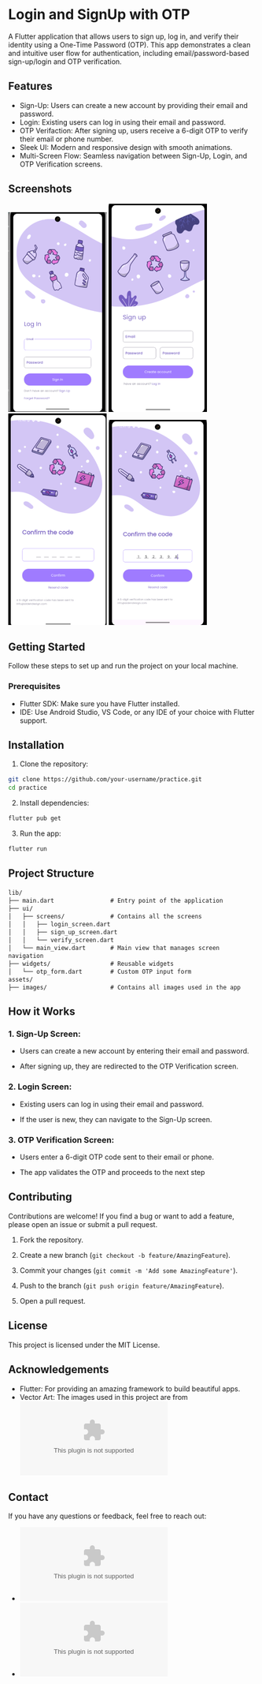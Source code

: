 # Login and SignUp with OTP

A Flutter application that allows users to sign up, log in, and verify their identity using a One-Time Password (OTP). This app demonstrates a clean and intuitive user flow for authentication, including email/password-based sign-up/login and OTP verification.

## Features
- Sign-Up: Users can create a new account by providing their email and password.
- Login: Existing users can log in using their email and password. 
- OTP Verifaction: After signing up, users receive a 6-digit OTP to verify their email or phone number. 
- Sleek UI: Modern and responsive design with smooth animations.
- Multi-Screen Flow: Seamless navigation between Sign-Up, Login, and OTP Verification screens.

## Screenshots
![alt text](<Screenshot 2025-02-26 003940-1.png>)
![alt text](<Screenshot 2025-02-26 003958.png>)
![alt text](<Screenshot 2025-02-26 004045.png>)
![alt text](<Screenshot 2025-02-26 004114.png>)

## Getting Started 
Follow these steps to set up and run the project on your local machine.

### Prerequisites
- Flutter SDK: Make sure you have Flutter installed.
- IDE: Use Android Studio, VS Code, or any IDE of your choice with Flutter support.

## Installation
1. Clone the repository: 
```bash
git clone https://github.com/your-username/practice.git
cd practice
```

2. Install dependencies: 
```bash
flutter pub get
```

3. Run the app: 
```bash
flutter run
```

## Project Structure 
```
lib/
├── main.dart                # Entry point of the application
├── ui/
│   ├── screens/             # Contains all the screens
│   │   ├── login_screen.dart
│   │   ├── sign_up_screen.dart
│   │   └── verify_screen.dart
│   └── main_view.dart       # Main view that manages screen navigation
├── widgets/                 # Reusable widgets
│   └── otp_form.dart        # Custom OTP input form
assets/
├── images/                  # Contains all images used in the app
```

## How it Works
### 1. Sign-Up Screen: 
- Users can create a new account by entering their email and password.

- After signing up, they are redirected to the OTP Verification screen.

### 2. Login Screen: 
- Existing users can log in using their email and password.

- If the user is new, they can navigate to the Sign-Up screen.

### 3. OTP Verification Screen:
- Users enter a 6-digit OTP code sent to their email or phone.

- The app validates the OTP and proceeds to the next step

## Contributing
Contributions are welcome! If you find a bug or want to add a feature, please open an issue or submit a pull request.

1. Fork the repository.

2. Create a new branch (```git checkout -b feature/AmazingFeature```).

3. Commit your changes (```git commit -m 'Add some AmazingFeature'```).

4. Push to the branch (```git push origin feature/AmazingFeature```).

5. Open a pull request.

## License
This project is licensed under the MIT License.

## Acknowledgements
- Flutter: For providing an amazing framework to build beautiful apps.
- Vector Art: The images used in this project are from ![Freekpik](www.freepik.com)

## Contact 
If you have any questions or feedback, feel free to reach out: 
- ![Philippa Giibwa](pgiibwa04@gmail.com)
- ![PhiLouGii](www.philougii@github.com)